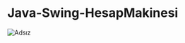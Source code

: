 # Java-Swing-HesapMakinesi
![Adsız](https://user-images.githubusercontent.com/56157757/71579310-154a9500-2b0d-11ea-8636-7651e76422d0.png)
